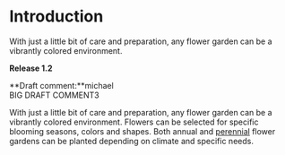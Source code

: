 # Introduction

With just a little bit of care and preparation, any flower garden can be a vibrantly colored environment.

**Release 1.2**

**Draft comment:**michael   
BIG DRAFT COMMENT3

With just a little bit of care and preparation, any flower garden can be a vibrantly colored environment. Flowers can be selected for specific blooming seasons, colors and shapes. Both annual and [perennial](../concepts/glossaryPerennial.md) flower gardens can be planted depending on climate and specific needs.

